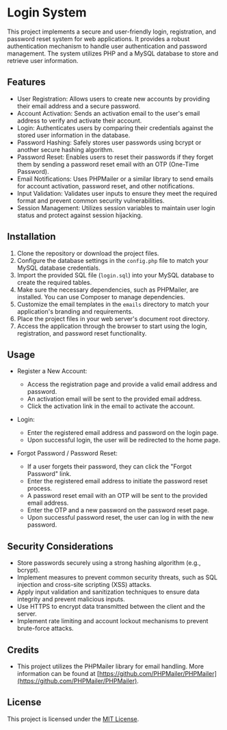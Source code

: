 # Login System

This project implements a secure and user-friendly login, registration, and password reset system for web applications. It provides a robust authentication mechanism to handle user authentication and password management. The system utilizes PHP and a MySQL database to store and retrieve user information.

## Features

- User Registration: Allows users to create new accounts by providing their email address and a secure password.
- Account Activation: Sends an activation email to the user's email address to verify and activate their account.
- Login: Authenticates users by comparing their credentials against the stored user information in the database.
- Password Hashing: Safely stores user passwords using bcrypt or another secure hashing algorithm.
- Password Reset: Enables users to reset their passwords if they forget them by sending a password reset email with an OTP (One-Time Password).
- Email Notifications: Uses PHPMailer or a similar library to send emails for account activation, password reset, and other notifications.
- Input Validation: Validates user inputs to ensure they meet the required format and prevent common security vulnerabilities.
- Session Management: Utilizes session variables to maintain user login status and protect against session hijacking.

## Installation

1. Clone the repository or download the project files.
2. Configure the database settings in the `config.php` file to match your MySQL database credentials.
3. Import the provided SQL file (`login.sql`) into your MySQL database to create the required tables.
4. Make sure the necessary dependencies, such as PHPMailer, are installed. You can use Composer to manage dependencies.
5. Customize the email templates in the `emails` directory to match your application's branding and requirements.
6. Place the project files in your web server's document root directory.
7. Access the application through the browser to start using the login, registration, and password reset functionality.

## Usage

- Register a New Account:
  - Access the registration page and provide a valid email address and password.
  - An activation email will be sent to the provided email address.
  - Click the activation link in the email to activate the account.

- Login:
  - Enter the registered email address and password on the login page.
  - Upon successful login, the user will be redirected to the home page.

- Forgot Password / Password Reset:
  - If a user forgets their password, they can click the "Forgot Password" link.
  - Enter the registered email address to initiate the password reset process.
  - A password reset email with an OTP will be sent to the provided email address.
  - Enter the OTP and a new password on the password reset page.
  - Upon successful password reset, the user can log in with the new password.

## Security Considerations

- Store passwords securely using a strong hashing algorithm (e.g., bcrypt).
- Implement measures to prevent common security threats, such as SQL injection and cross-site scripting (XSS) attacks.
- Apply input validation and sanitization techniques to ensure data integrity and prevent malicious inputs.
- Use HTTPS to encrypt data transmitted between the client and the server.
- Implement rate limiting and account lockout mechanisms to prevent brute-force attacks.

## Credits

- This project utilizes the PHPMailer library for email handling. More information can be found at [https://github.com/PHPMailer/PHPMailer](https://github.com/PHPMailer/PHPMailer).

## License

This project is licensed under the [MIT License](https://en.wikipedia.org/wiki/MIT_License).
